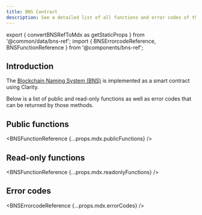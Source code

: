 ```yaml
---
title: BNS Contract
description: See a detailed list of all functions and error codes of the BNS contract.
---
```


export { convertBNSRefToMdx as getStaticProps } from '@common/data/bns-ref'; import { BNSErrorcodeReference, BNSFunctionReference } from '@components/bns-ref';

## Introduction

The [Blockchain Naming System (BNS)](/build-apps/references/bns) is implemented as a smart contract using Clarity.

Below is a list of public and read-only functions as well as error codes that can be returned by those methods.

## Public functions

<BNSFunctionReference {...props.mdx.publicFunctions} />

## Read-only functions

<BNSFunctionReference {...props.mdx.readonlyFunctions} />

## Error codes

<BNSErrorcodeReference {...props.mdx.errorCodes} />
